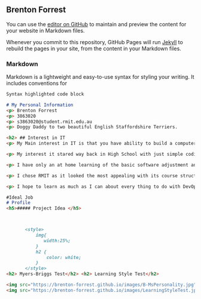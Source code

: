 ## Brenton Forrest

You can use the [editor on GitHub](https://github.com/Brenton-Forrest/Brenton-Forrest.github.io/edit/master/README.md) to maintain and preview the content for your website in Markdown files.

Whenever you commit to this repository, GitHub Pages will run [Jekyll](https://jekyllrb.com/) to rebuild the pages in your site, from the content in your Markdown files.

### Markdown

Markdown is a lightweight and easy-to-use syntax for styling your writing. It includes conventions for

```markdown
Syntax highlighted code block

# My Personal Information
<p> Brenton Forrest
<p> 3863020
<p> s3863020@student.rmit.edu.au
<p> Doggy Daddy to two beautiful English Staffordshire Terriers.

<h2> ## Interest in IT
<p> My Main interest in IT is that you have ability to build a computer or Robotics from the base up.

<p> My interest it stared way back in High School with just simple coding the we did for a game for a computer/science activity.

<p> I have only an at home learning of the basic software adjustment and configurations at the moment.

<p> I chose RMIT as it looked the most appealing with its course structure.

<p> I hope to learn as much as I can about every thing to do with DevOps but I expect with my studies at RMIT I should be able to ****Master**** the basics in IT.

#Ideal Job
# Profile
<h5>##### Project Idea </h5>



       <style>
           img{
              width:25%;
           }
           h2 {
               color: white;
           }
       </style>    
<h2> Myers-Briggs Test</h2> <h2> Learning Style Test</h2>

<img src="https://brenton-forrest.github.io/images/B-MsPersonality.jpg">
<img src="https://brenton-forrest.github.io/images/LearningStyleTest.jpg"
